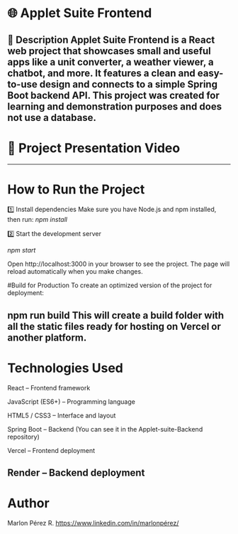 # 🌐 Applet Suite Frontend
🧩 Description
Applet Suite Frontend is a React web project that showcases small and useful apps like a unit converter, a weather viewer, a chatbot, and more.
It features a clean and easy-to-use design and connects to a simple Spring Boot backend API.
This project was created for learning and demonstration purposes and does not use a database.
---
# 🎥 Project Presentation Video


---
# How to Run the Project

1️⃣ Install dependencies
Make sure you have Node.js and npm installed, then run:
_npm install_

2️⃣ Start the development server

_npm start_

Open http://localhost:3000 in your browser to see the project.
The page will reload automatically when you make changes.

#Build for Production
To create an optimized version of the project for deployment:

npm run build
This will create a build folder with all the static files ready for hosting on Vercel or another platform.
---
# Technologies Used
React – Frontend framework

JavaScript (ES6+) – Programming language

HTML5 / CSS3 – Interface and layout

Spring Boot – Backend  (You can see it in the Applet-suite-Backend repository)

Vercel – Frontend deployment

Render – Backend deployment
---
# Author
Marlon Pérez R.
https://www.linkedin.com/in/marlonpérez/
